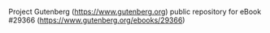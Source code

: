 Project Gutenberg (https://www.gutenberg.org) public repository for eBook #29366 (https://www.gutenberg.org/ebooks/29366)
